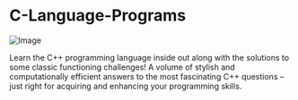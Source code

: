 # C-Language-Programs
![Image](https://repository-images.githubusercontent.com/239807950/a3434200-1b5b-11eb-94f8-48a205f48b86)

Learn the C++ programming language inside out along with the solutions to some classic functioning challenges! A volume of stylish and computationally efficient answers to the most fascinating C++ questions – just right for acquiring and enhancing your programming skills.
